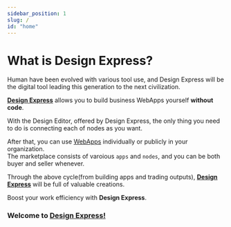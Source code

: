 ```yaml
---
sidebar_position: 1
slug: /
id: "home"
---
```


# What is Design Express?

Human have been evolved with various tool use, and Design Express will be the digital tool leading this generation to the next civilization.

**[Design Express](https://x.nexivil.com)** allows you to build business WebApps yourself **without code**.

With the Design Editor, offered by Design Express, the only thing you need to do is connecting each of nodes as you want.

After that, you can use [WebApps](https://en.wikipedia.org/wiki/Web_application) individually or publicly in your organization.<br/>
The marketplace consists of varoious `apps` and `nodes`, and you can be both buyer and seller whenever.

Through the above cycle(from building apps and trading outputs), **[Design Express](https://x.nexivil.com)** will be full of valuable creations.

Boost your work efficiency with **Design Express**.

<h3>Welcome to <a href="https://x.nexivil.com" target="_blank" rel="noopener noreferrer">Design Express!</a></h3>
